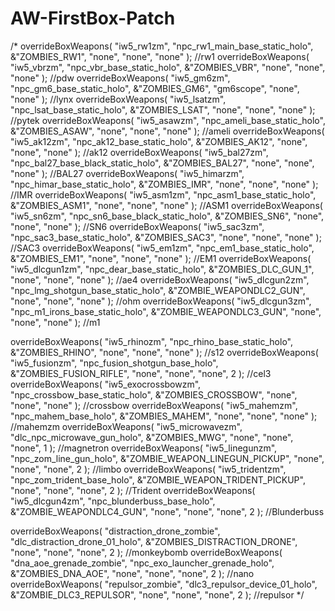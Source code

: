 # AW-FirstBox-Patch
/*
overrideBoxWeapons( "iw5_rw1zm", "npc_rw1_main_base_static_holo", &"ZOMBIES_RW1", "none", "none", "none" ); //rw1
overrideBoxWeapons( "iw5_vbrzm", "npc_vbr_base_static_holo", &"ZOMBIES_VBR", "none", "none", "none" ); //pdw
overrideBoxWeapons( "iw5_gm6zm", "npc_gm6_base_static_holo", &"ZOMBIES_GM6", "gm6scope", "none", "none" ); //lynx
overrideBoxWeapons( "iw5_lsatzm", "npc_lsat_base_static_holo", &"ZOMBIES_LSAT", "none", "none", "none" ); //pytek
overrideBoxWeapons( "iw5_asawzm", "npc_ameli_base_static_holo", &"ZOMBIES_ASAW", "none", "none", "none" ); //ameli
overrideBoxWeapons( "iw5_ak12zm", "npc_ak12_base_static_holo", &"ZOMBIES_AK12", "none", "none", "none" ); //ak12
overrideBoxWeapons( "iw5_bal27zm", "npc_bal27_base_black_static_holo", &"ZOMBIES_BAL27", "none", "none", "none" ); //BAL27
overrideBoxWeapons( "iw5_himarzm", "npc_himar_base_static_holo", &"ZOMBIES_IMR", "none", "none", "none" ); //IMR
overrideBoxWeapons( "iw5_asm1zm", "npc_asm1_base_static_holo", &"ZOMBIES_ASM1", "none", "none", "none" ); //ASM1
overrideBoxWeapons( "iw5_sn6zm", "npc_sn6_base_black_static_holo", &"ZOMBIES_SN6", "none", "none", "none" ); //SN6
overrideBoxWeapons( "iw5_sac3zm", "npc_sac3_base_static_holo", &"ZOMBIES_SAC3", "none", "none", "none" ); //SAC3
overrideBoxWeapons( "iw5_em1zm", "npc_em1_base_static_holo", &"ZOMBIES_EM1", "none", "none", "none" ); //EM1
overrideBoxWeapons( "iw5_dlcgun1zm", "npc_dear_base_static_holo", &"ZOMBIES_DLC_GUN_1", "none", "none", "none" ); //ae4
overrideBoxWeapons( "iw5_dlcgun2zm", "npc_lmg_shotgun_base_static_holo", &"ZOMBIE_WEAPONDLC2_GUN", "none", "none", "none" ); //ohm
overrideBoxWeapons( "iw5_dlcgun3zm", "npc_m1_irons_base_static_holo", &"ZOMBIE_WEAPONDLC3_GUN", "none", "none", "none" ); //m1

overrideBoxWeapons( "iw5_rhinozm", "npc_rhino_base_static_holo", &"ZOMBIES_RHINO", "none", "none", "none" ); //s12
overrideBoxWeapons( "iw5_fusionzm", "npc_fusion_shotgun_base_holo", &"ZOMBIES_FUSION_RIFLE", "none", "none", "none", 2 ); //cel3
overrideBoxWeapons( "iw5_exocrossbowzm", "npc_crossbow_base_static_holo", &"ZOMBIES_CROSSBOW", "none", "none", "none" ); //crossbow
overrideBoxWeapons( "iw5_mahemzm", "npc_mahem_base_holo", &"ZOMBIES_MAHEM", "none", "none", "none" ); //mahemzm
overrideBoxWeapons( "iw5_microwavezm", "dlc_npc_microwave_gun_holo", &"ZOMBIES_MWG", "none", "none", "none", 1 ); //magnetron
overrideBoxWeapons( "iw5_linegunzm", "npc_zom_line_gun_holo", &"ZOMBIE_WEAPON_LINEGUN_PICKUP", "none", "none", "none", 2 ); //limbo
overrideBoxWeapons( "iw5_tridentzm", "npc_zom_trident_base_holo", &"ZOMBIE_WEAPON_TRIDENT_PICKUP", "none", "none", "none", 2 ); //Trident
overrideBoxWeapons( "iw5_dlcgun4zm", "npc_blunderbuss_base_holo", &"ZOMBIE_WEAPONDLC4_GUN", "none", "none", "none", 2 ); //Blunderbuss

overrideBoxWeapons( "distraction_drone_zombie", "dlc_distraction_drone_01_holo", &"ZOMBIES_DISTRACTION_DRONE", "none", "none", "none", 2 ); //monkeybomb
overrideBoxWeapons( "dna_aoe_grenade_zombie", "npc_exo_launcher_grenade_holo", &"ZOMBIES_DNA_AOE", "none", "none", "none", 2 ); //nano
overrideBoxWeapons( "repulsor_zombie", "dlc3_repulsor_device_01_holo", &"ZOMBIE_DLC3_REPULSOR", "none", "none", "none", 2 ); //repulsor
*/
